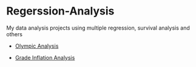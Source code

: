 # Regerssion-Analysis
My data analysis projects using multiple regression, survival analysis and others

- [Olympic Analysis](https://github.com/EZIOJQ/Regerssion-Analysis/blob/master/Olympic%20Analysis.ipynb)

- [Grade Inflation Analysis](https://github.com/EZIOJQ/Data-Analysis/blob/master/ACT-SAT%20Resampling_Modified_BugFixed.ipynb)
